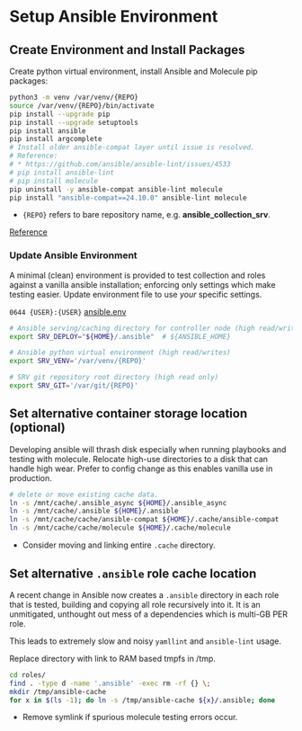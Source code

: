 # Setup Ansible Environment

## Create Environment and Install Packages
Create python virtual environment, install Ansible and Molecule pip packages:
``` bash
python3 -m venv /var/venv/{REPO}
source /var/venv/{REPO}/bin/activate
pip install --upgrade pip
pip install --upgrade setuptools
pip install ansible
pip install argcomplete
# Install older ansible-compat layer until issue is resolved.
# Reference:
# * https://github.com/ansible/ansible-lint/issues/4533
# pip install ansible-lint
# pip install molecule
pip uninstall -y ansible-compat ansible-lint molecule
pip install "ansible-compat==24.10.0" ansible-lint molecule
```
* `{REPO}` refers to bare repository name, e.g. **ansible_collection_srv**.

[Reference](https://docs.ansible.com/ansible/2.9/installation_guide/intro_installation.html)

### Update Ansible Environment
A minimal (clean) environment is provided to test collection and roles against
a vanilla ansible installation; enforcing only settings which make testing
easier. Update environment file to use *your* specific settings.

`0644 {USER}:{USER}` [ansible.env](../../../ansible.env)
``` bash
# Ansible serving/caching directory for controller node (high read/writes).
export SRV_DEPLOY="${HOME}/.ansible"  # ${ANSIBLE_HOME}

# Ansible python virtual environment (high read/writes)
export SRV_VENV='/var/venv/{REPO}'

# SRV git repository root directory (high read only)
export SRV_GIT='/var/git/{REPO}'
```

## Set alternative container storage location (optional)
Developing ansible will thrash disk especially when running playbooks and
testing with molecule. Relocate high-use directories to a disk that can handle
high wear. Prefer to config change as this enables vanilla use in production.

``` bash
# delete or move existing cache data.
ln -s /mnt/cache/.ansible_async ${HOME}/.ansible_async
ln -s /mnt/cache/.ansible ${HOME}/.ansible
ln -s /mnt/cache/cache/ansible-compat ${HOME}/.cache/ansible-compat
ln -s /mnt/cache/cache/molecule ${HOME}/.cache/molecule
```
* Consider moving and linking entire `.cache` directory.

## Set alternative `.ansible` role cache location
A recent change in Ansible now creates a `.ansible` directory in each role that
is tested, building and copying all role recursively into it. It is an
unmitigated, unthought out mess of a dependencies which is multi-GB PER role.

This leads to extremely slow and noisy `yamllint` and `ansible-lint` usage.

Replace directory with link to RAM based tmpfs in /tmp.
``` bash
cd roles/
find . -type d -name '.ansible' -exec rm -rf {} \;
mkdir /tmp/ansible-cache
for x in $(ls -1); do ln -s /tmp/ansible-cache ${x}/.ansible; done
```
* Remove symlink if spurious molecule testing errors occur.